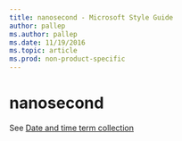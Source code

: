```yaml
---
title: nanosecond - Microsoft Style Guide
author: pallep
ms.author: pallep
ms.date: 11/19/2016
ms.topic: article
ms.prod: non-product-specific
---
```


# nanosecond

See [Date and time term collection](/style-guide/a-z-word-list-term-collections/term-collections/date-time-terms)
